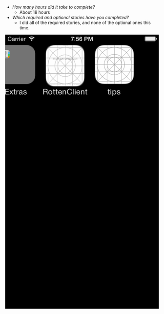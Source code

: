 * *How many hours did it take to complete?*
  * About 18 hours
* *Which required and optional stories have you completed?*
  * I did all of the required stories, and none of the optional ones this time.


![demo](/demo.gif)
